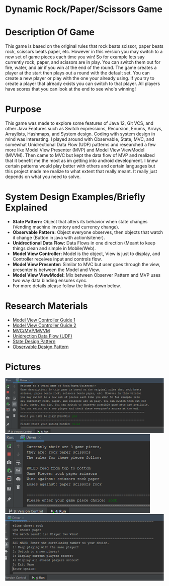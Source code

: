 # Dynamic Rock/Paper/Scissors Game

# Description Of Game
This game is based on the original rules that rock beats scissor, paper beats rock, scissors beats paper, etc. However in this version
you may switch to a new set of game pieces each time you win! So for example lets say currently rock, paper, and scissors are in play. You 
can switch them out for fire, water, and air if you win at the end of the round. The game creates a player at the start then plays out a 
round with the default set. You can create a new player or play with the one your already using. If you try to create a player that 
already exists you can switch to that player. All players have scores that you can look at the end to see who's winning!

# Purpose
This game was made to explore some features of Java 12, Git VCS, and other Java Features such as Switch expressions, Recursion, Enums, Arrays, Arraylists, Hashmaps, and System design. Coding with system design in mind was interesting. I played around with Observable, State, MVC, and somewhat Unidrectional Data Flow (UDF) patterns and researched a few more like Model View Presenter (MVP) and Model View ViewModel (MVVM). Then came to MVC but kept the data flow of MVP and realized that it benefit me the most as im getting into android development. I knew certain patterns would play better with others and certain languages but this project made me realize to what 
extent that really meant. It really just depends on what you need to solve.

# System Design Examples/Briefly Explained
- **State Pattern:** Object that alters its behavior when state changes (Vending machine inventory and currency change).
- **Observable Pattern:** Object everyone observes, then objects that watch it change (Button in java with actionlsitener).
- **Unidrectional Data Flow:** Data Flows in one direction (Meant to keep things clean and simple in Mobile/Web).
- **Model View Controller:** Model is the object, View is just to display, and Controller receives input and controls flow.
- **Model View Presenter:** Similar to MVC but user goes through the view, presenter is between the Model and View.
- **Model View ViewModel:** Mix between Observer Pattern and MVP uses two way data binding ensures sync.
- For more details please follow the links down below.

# Research Materials
- [Model View Controller Guide 1](http://www.newthinktank.com/2013/02/mvc-java-tutorial/)
- [Model View Controller Guide 2](https://www.tutorialspoint.com/design_pattern/mvc_pattern.htm)
- [MVC/MVP/MVVM](https://medium.com/@ankit.sinhal/mvc-mvp-and-mvvm-design-pattern-6e169567bbad)
- [Unidrection Data Flow (UDF)](https://www.exclamationlabs.com/blog/the-case-for-unidirectional-data-flow/)
- [State Design Pattern](https://www.geeksforgeeks.org/state-design-pattern/)
- [Observable Design Pattern](https://www.vogella.com/tutorials/DesignPatternObserver/article.html)

# Pictures
![Screenshot1](https://github.com/EliasAFZ/RockPaperScissors/blob/master/Screenshots/Screenshot%20(99).png)
![Screenshot2](https://github.com/EliasAFZ/RockPaperScissors/blob/master/Screenshots/Screenshot%20(101).png)
![Screenshot3](https://github.com/EliasAFZ/RockPaperScissors/blob/master/Screenshots/Screenshot%20(100).png)
